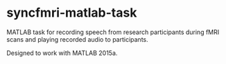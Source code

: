 # syncfmri-matlab-task
MATLAB task for recording speech from research participants during fMRI scans and playing recorded audio to participants.

Designed to work with MATLAB 2015a.
